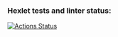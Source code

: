 ### Hexlet tests and linter status:
[![Actions Status](https://github.com/Embersong/php-project-45/actions/workflows/hexlet-check.yml/badge.svg)](https://github.com/Embersong/php-project-45/actions)